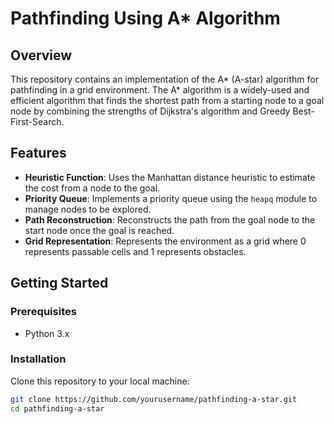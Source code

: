 # Pathfinding Using A* Algorithm

## Overview
This repository contains an implementation of the A* (A-star) algorithm for pathfinding in a grid environment. The A* algorithm is a widely-used and efficient algorithm that finds the shortest path from a starting node to a goal node by combining the strengths of Dijkstra's algorithm and Greedy Best-First-Search.

## Features
- **Heuristic Function**: Uses the Manhattan distance heuristic to estimate the cost from a node to the goal.
- **Priority Queue**: Implements a priority queue using the `heapq` module to manage nodes to be explored.
- **Path Reconstruction**: Reconstructs the path from the goal node to the start node once the goal is reached.
- **Grid Representation**: Represents the environment as a grid where 0 represents passable cells and 1 represents obstacles.

## Getting Started

### Prerequisites
- Python 3.x

### Installation
Clone this repository to your local machine:

```bash
git clone https://github.com/yourusername/pathfinding-a-star.git
cd pathfinding-a-star

